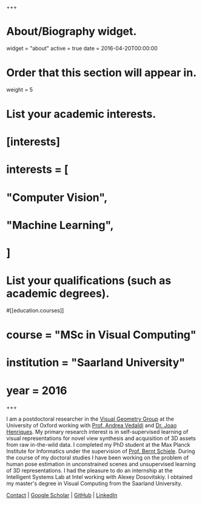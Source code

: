 +++
# About/Biography widget.
widget = "about"
active = true
date = 2016-04-20T00:00:00

# Order that this section will appear in.
weight = 5

# List your academic interests.
# [interests]
#  interests = [
#    "Computer Vision",
#    "Machine Learning",
#  ]

# List your qualifications (such as academic degrees).
#[[education.courses]]
#  course = "MSc in Visual Computing"
#  institution = "Saarland University"
#  year = 2016
 
+++

I am a postdoctoral researcher in the [Visual Geometry Group](https://www.robots.ox.ac.uk/~vgg/) at the University of Oxford working with [Prof. Andrea Vedaldi](https://www.robots.ox.ac.uk/~vedaldi/) and [Dr. Joao Henriques](https://eng.ox.ac.uk/people/joao-henriques/). My primary research interest is in self-supervised learning of visual representations for novel view synthesis and acquisition of 3D assets from raw in-the-wild data. I completed my PhD student at the Max Planck Institute for Informatics under the supervision of [Prof. Bernt Schiele](https://www.mpi-inf.mpg.de/departments/computer-vision-and-machine-learning/people/bernt-schiele). During the course of my doctoral studies I have been working on the problem of human pose estimation in unconstrained scenes and unsupervised learning of 3D representations. I had the pleasure to do an internship at the Intelligent Systems Lab at Intel working with Alexey Dosovitskiy. I obtained my master's degree in Visual Computing from the Saarland University.

[Contact](mailto:e.insafutdinov@gmail.com) |
[Google Scholar](https://scholar.google.co.uk/citations?user=u4unGhAAAAAJ) |
[GitHub](https://github.com/eldar) |
[LinkedIn](https://linkedin.com/in/eldar-insafutdinov-18845315)
